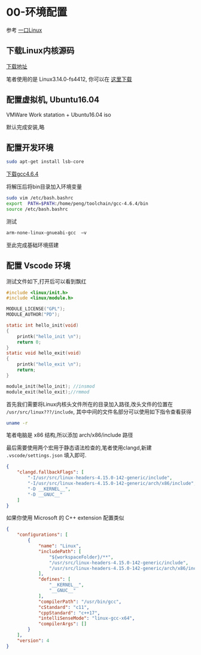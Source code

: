 
# 00-环境配置

参考 [一口Linux](https://space.bilibili.com/661326452)

## 下载Linux内核源码

[下载地址](https://links.jianshu.com/go?to=http%3A%2F%2Fftp.sjtu.edu.cn%2Fsites%2Fftp.kernel.org%2Fpub%2Flinux%2Fkernel%2F)

笔者使用的是 Linux3.14.0-fs4412, 你可以在 [这里下载](https://github.com/luzhixing12345/LinuxDriver/releases/download/v0.0.1/linux-3.14.tar.xz)

## 配置虚拟机, Ubuntu16.04

VMWare Work statation + Ubuntu16.04 iso

默认完成安装,略

## 配置开发环境

```bash
sudo apt-get install lsb-core
```

[下载gcc4.6.4](https://github.com/luzhixing12345/LinuxDriver/releases/download/v0.0.1/gcc-4.6.4.tar.xz)

将解压后将bin目录加入环境变量

```bash
sudo vim /etc/bash.bashrc
export  PATH=$PATH:/home/peng/toolchain/gcc-4.6.4/bin
source /etc/bash.bashrc
```

测试

```bash
arm-none-linux-gnueabi-gcc  –v 
```

至此完成基础环境搭建

## 配置 Vscode 环境

测试文件如下,打开后可以看到飘红

```c
#include <linux/init.h>
#include <linux/module.h>

MODULE_LICENSE("GPL");
MODULE_AUTHOR("PD");

static int hello_init(void)
{
	printk("hello_init \n");
	return 0;
}
static void hello_exit(void)
{
	printk("hello_exit \n");
	return;
}

module_init(hello_init); //insmod
module_exit(hello_exit);//rmmod
```

首先我们需要将Linux内核头文件所在的目录加入路径,改头文件的位置在 `/usr/src/linux???/include`, 其中中间的文件名部分可以使用如下指令查看获得

```bash
uname -r
```

笔者电脑是 x86 结构,所以添加 arch/x86/include 路径

最后需要使用两个宏用于静态语法检查的,笔者使用clangd,新建 `.vscode/settings.json` 填入即可.

```json
{
    "clangd.fallbackFlags": [
        "-I/usr/src/linux-headers-4.15.0-142-generic/include",
        "-I/usr/src/linux-headers-4.15.0-142-generic/arch/x86/include",
        "-D __KERNEL__",
        "-D __GNUC__"
    ]
}
```

如果你使用 Microsoft 的 C++ extension 配置类似

```json
{
    "configurations": [
        {
            "name": "Linux",
            "includePath": [
                "${workspaceFolder}/**",
                "/usr/src/linux-headers-4.15.0-142-generic/include",
                "/usr/src/linux-headers-4.15.0-142-generic/arch/x86/include",
            ],
            "defines": [
                "__KERNEL__",
                "__GNUC__"
            ],
            "compilerPath": "/usr/bin/gcc",
            "cStandard": "c11",
            "cppStandard": "c++17",
            "intelliSenseMode": "linux-gcc-x64",
            "compilerArgs": []
        }
    ],
    "version": 4
}
```